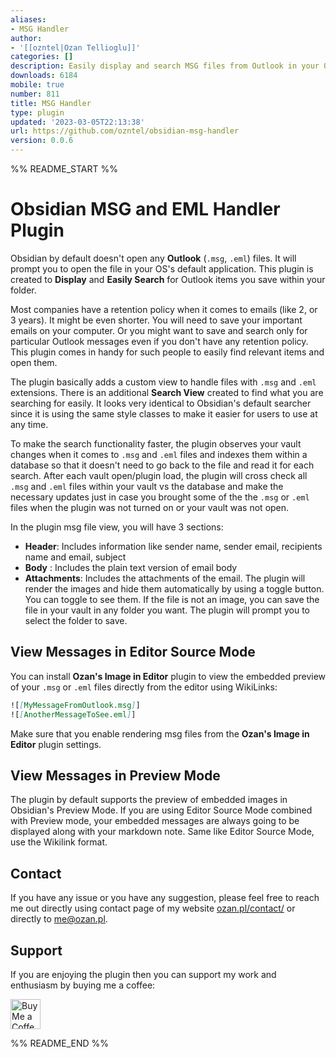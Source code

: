 ```yaml
---
aliases:
- MSG Handler
author:
- '[[ozntel|Ozan Tellioglu]]'
categories: []
description: Easily display and search MSG files from Outlook in your Obsidian Vault
downloads: 6184
mobile: true
number: 811
title: MSG Handler
type: plugin
updated: '2023-03-05T22:13:38'
url: https://github.com/ozntel/obsidian-msg-handler
version: 0.0.6
---
```


%% README_START %%

# Obsidian MSG and EML Handler Plugin

Obsidian by default doesn't open any **Outlook** (`.msg`, `.eml`) files. It will prompt you to open the file in your OS's default application. This plugin is created to **Display** and **Easily Search** for Outlook items you save within your folder.

Most companies have a retention policy when it comes to emails (like 2, or 3 years). It might be even shorter. You will need to save your important emails on your computer. Or you might want to save and search only for particular Outlook messages even if you don't have any retention policy. This plugin comes in handy for such people to easily find relevant items and open them.

The plugin basically adds a custom view to handle files with `.msg` and `.eml` extensions. There is an additional **Search View** created to find what you are searching for easily. It looks very identical to Obsidian's default searcher since it is using the same style classes to make it easier for users to use at any time.

To make the search functionality faster, the plugin observes your vault changes when it comes to `.msg` and `.eml` files and indexes them within a database so that it doesn't need to go back to the file and read it for each search. After each vault open/plugin load, the plugin will cross check all `.msg` and `.eml` files within your vault vs the database and make the necessary updates just in case you brought some of the the `.msg` or `.eml` files when the plugin was not turned on or your vault was not open.

In the plugin msg file view, you will have 3 sections:

-   **Header**: Includes information like sender name, sender email, recipients name and email, subject
-   **Body** : Includes the plain text version of email body
-   **Attachments**: Includes the attachments of the email. The plugin will render the images and hide them automatically by using a toggle button. You can toggle to see them. If the file is not an image, you can save the file in your vault in any folder you want. The plugin will prompt you to select the folder to save.

## View Messages in Editor Source Mode

You can install **Ozan's Image in Editor** plugin to view the embedded preview of your `.msg` or `.eml` files directly from the editor using WikiLinks:

```md
![[MyMessageFromOutlook.msg]]
![[AnotherMessageToSee.eml]]
```

Make sure that you enable rendering msg files from the **Ozan's Image in Editor** plugin settings.

## View Messages in Preview Mode

The plugin by default supports the preview of embedded images in Obsidian's Preview Mode. If you are using Editor Source Mode combined with Preview mode, your embedded messages are always going to be displayed along with your markdown note. Same like Editor Source Mode, use the Wikilink format.

## Contact

If you have any issue or you have any suggestion, please feel free to reach me out directly using contact page of my website [ozan.pl/contact/](https://www.ozan.pl/contact/) or directly to <me@ozan.pl>.

## Support

If you are enjoying the plugin then you can support my work and enthusiasm by buying me a coffee:

<a href='https://ko-fi.com/L3L356V6Q' target='_blank'>
    <img height='48' style='border:0px;height:48px;' src='https://cdn.ko-fi.com/cdn/kofi1.png?v=2' border='0' alt='Buy Me a Coffee at ko-fi.com' />
</a>


%% README_END %%
